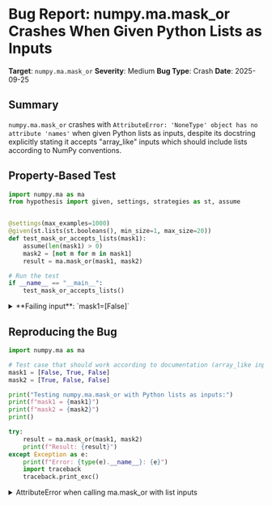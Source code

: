 # Bug Report: numpy.ma.mask_or Crashes When Given Python Lists as Inputs

**Target**: `numpy.ma.mask_or`
**Severity**: Medium
**Bug Type**: Crash
**Date**: 2025-09-25

## Summary

`numpy.ma.mask_or` crashes with `AttributeError: 'NoneType' object has no attribute 'names'` when given Python lists as inputs, despite its docstring explicitly stating it accepts "array_like" inputs which should include lists according to NumPy conventions.

## Property-Based Test

```python
import numpy.ma as ma
from hypothesis import given, settings, strategies as st, assume


@settings(max_examples=1000)
@given(st.lists(st.booleans(), min_size=1, max_size=20))
def test_mask_or_accepts_lists(mask1):
    assume(len(mask1) > 0)
    mask2 = [not m for m in mask1]
    result = ma.mask_or(mask1, mask2)

# Run the test
if __name__ == "__main__":
    test_mask_or_accepts_lists()
```

<details>

<summary>
**Failing input**: `mask1=[False]`
</summary>
```
Traceback (most recent call last):
  File "/home/npc/pbt/agentic-pbt/worker_/61/hypo.py", line 14, in <module>
    test_mask_or_accepts_lists()
    ~~~~~~~~~~~~~~~~~~~~~~~~~~^^
  File "/home/npc/pbt/agentic-pbt/worker_/61/hypo.py", line 6, in test_mask_or_accepts_lists
    @given(st.lists(st.booleans(), min_size=1, max_size=20))
                   ^^^
  File "/home/npc/miniconda/lib/python3.13/site-packages/hypothesis/core.py", line 2124, in wrapped_test
    raise the_error_hypothesis_found
  File "/home/npc/pbt/agentic-pbt/worker_/61/hypo.py", line 10, in test_mask_or_accepts_lists
    result = ma.mask_or(mask1, mask2)
  File "/home/npc/miniconda/lib/python3.13/site-packages/numpy/ma/core.py", line 1808, in mask_or
    if dtype1.names is not None:
       ^^^^^^^^^^^^
AttributeError: 'NoneType' object has no attribute 'names'
Falsifying example: test_mask_or_accepts_lists(
    mask1=[False],
)
```
</details>

## Reproducing the Bug

```python
import numpy.ma as ma

# Test case that should work according to documentation (array_like inputs)
mask1 = [False, True, False]
mask2 = [True, False, False]

print("Testing numpy.ma.mask_or with Python lists as inputs:")
print(f"mask1 = {mask1}")
print(f"mask2 = {mask2}")
print()

try:
    result = ma.mask_or(mask1, mask2)
    print(f"Result: {result}")
except Exception as e:
    print(f"Error: {type(e).__name__}: {e}")
    import traceback
    traceback.print_exc()
```

<details>

<summary>
AttributeError when calling ma.mask_or with list inputs
</summary>
```
Traceback (most recent call last):
  File "/home/npc/pbt/agentic-pbt/worker_/61/repo.py", line 13, in <module>
    result = ma.mask_or(mask1, mask2)
  File "/home/npc/miniconda/lib/python3.13/site-packages/numpy/ma/core.py", line 1808, in mask_or
    if dtype1.names is not None:
       ^^^^^^^^^^^^
AttributeError: 'NoneType' object has no attribute 'names'
Testing numpy.ma.mask_or with Python lists as inputs:
mask1 = [False, True, False]
mask2 = [True, False, False]

Error: AttributeError: 'NoneType' object has no attribute 'names'
```
</details>

## Why This Is A Bug

This violates the documented behavior of `numpy.ma.mask_or` in multiple ways:

1. **Documentation Contract Violation**: The function's docstring explicitly states it accepts "array_like" parameters:
   ```python
   Parameters
   ----------
   m1, m2 : array_like
       Input masks.
   ```

2. **NumPy Convention Violation**: According to NumPy's official glossary, "array_like" refers to "Any scalar or sequence that can be interpreted as an ndarray", which explicitly includes Python lists, tuples, and other sequences. Any argument accepted by `numpy.array` should be considered array_like.

3. **Inconsistency Within Module**: Other mask utility functions in the same `numpy.ma` module correctly handle list inputs:
   - `ma.make_mask([True, False, True])` works correctly and returns a proper mask array
   - `ma.getmask([1, 2, 3])` works correctly and returns `False`

4. **Inconsistency with Core NumPy**: The underlying NumPy function `np.logical_or([False, True], [True, False])` correctly handles list inputs and returns the expected result.

5. **Poor Error Handling**: The function crashes with an uninformative `AttributeError` rather than either:
   - Converting the lists to arrays as expected for array_like inputs
   - Raising a clear error message about input requirements

The error occurs at line 1808 in `numpy/ma/core.py` where the code attempts to access `dtype1.names` without checking if `dtype1` is `None`. When Python lists are passed as inputs, `getattr(m1, 'dtype', None)` returns `None` (since lists don't have a dtype attribute), causing the subsequent attribute access to fail.

## Relevant Context

The bug occurs in the control flow of `mask_or` after handling special cases (nomask inputs). The problematic code section:

```python
(dtype1, dtype2) = (getattr(m1, 'dtype', None), getattr(m2, 'dtype', None))
if dtype1 != dtype2:
    raise ValueError(f"Incompatible dtypes '{dtype1}'<>'{dtype2}'")
if dtype1.names is not None:  # Line 1808 - crashes here when dtype1 is None
    # ... structured array handling
```

The function works correctly when given NumPy arrays:
- `ma.mask_or(np.array([False, True, False]), np.array([True, False, False]))` returns `array([True, True, False])`

This indicates the core logic is sound but the function fails to properly handle array_like inputs as promised in its documentation.

**Documentation link**: https://numpy.org/doc/stable/reference/generated/numpy.ma.mask_or.html
**Source code**: numpy/ma/core.py:1759-1813

## Proposed Fix

```diff
--- a/numpy/ma/core.py
+++ b/numpy/ma/core.py
@@ -1803,6 +1803,10 @@ def mask_or(m1, m2, copy=False, shrink=True):
         return make_mask(m1, copy=copy, shrink=shrink, dtype=dtype)
     if m1 is m2 and is_mask(m1):
         return _shrink_mask(m1) if shrink else m1
+    # Convert array_like inputs to arrays if needed
+    if not hasattr(m1, 'dtype'):
+        m1 = np.asarray(m1)
+    if not hasattr(m2, 'dtype'):
+        m2 = np.asarray(m2)
     (dtype1, dtype2) = (getattr(m1, 'dtype', None), getattr(m2, 'dtype', None))
     if dtype1 != dtype2:
         raise ValueError(f"Incompatible dtypes '{dtype1}'<>'{dtype2}'")
```